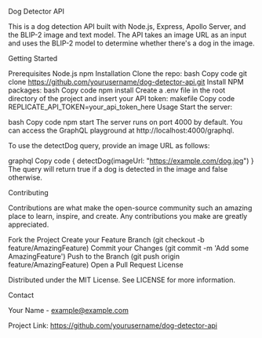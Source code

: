 Dog Detector API

This is a dog detection API built with Node.js, Express, Apollo Server, and the BLIP-2 image and text model. The API takes an image URL as an input and uses the BLIP-2 model to determine whether there's a dog in the image.

Getting Started

Prerequisites
Node.js
npm
Installation
Clone the repo:
bash
Copy code
git clone https://github.com/yourusername/dog-detector-api.git
Install NPM packages:
bash
Copy code
npm install
Create a .env file in the root directory of the project and insert your API token:
makefile
Copy code
REPLICATE_API_TOKEN=your_api_token_here
Usage
Start the server:

bash
Copy code
npm start
The server runs on port 4000 by default. You can access the GraphQL playground at http://localhost:4000/graphql.

To use the detectDog query, provide an image URL as follows:

graphql
Copy code
{
  detectDog(imageUrl: "https://example.com/dog.jpg")
}
The query will return true if a dog is detected in the image and false otherwise.

Contributing

Contributions are what make the open-source community such an amazing place to learn, inspire, and create. Any contributions you make are greatly appreciated.

Fork the Project
Create your Feature Branch (git checkout -b feature/AmazingFeature)
Commit your Changes (git commit -m 'Add some AmazingFeature')
Push to the Branch (git push origin feature/AmazingFeature)
Open a Pull Request
License

Distributed under the MIT License. See LICENSE for more information.

Contact

Your Name - example@example.com

Project Link: https://github.com/yourusername/dog-detector-api

